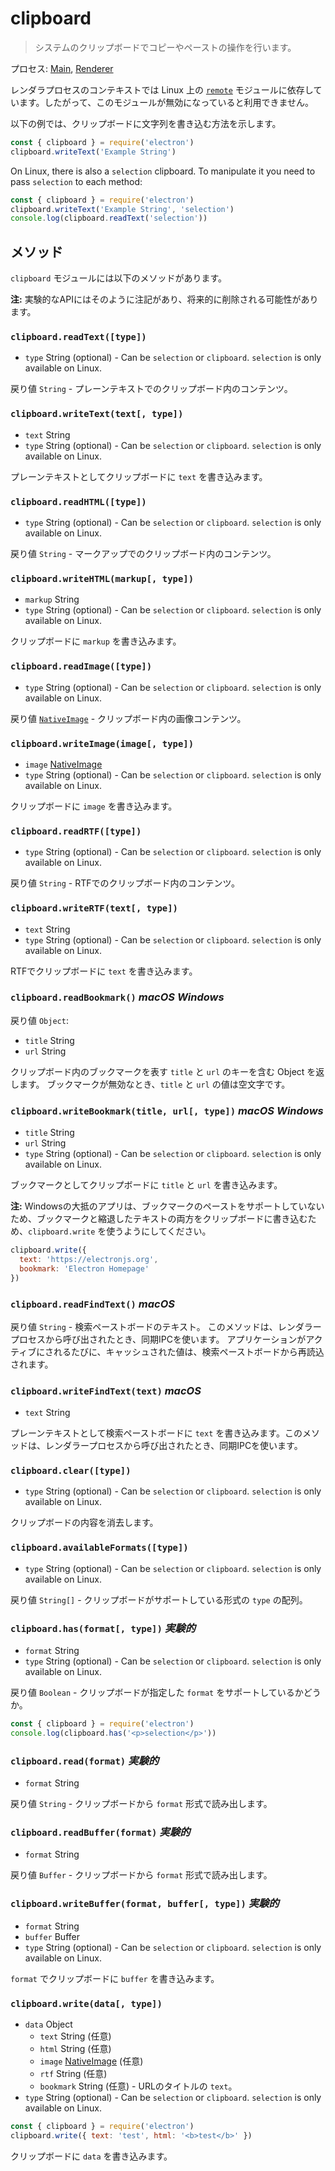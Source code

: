 # clipboard 

> システムのクリップボードでコピーやペーストの操作を行います。

プロセス: [Main](../glossary.md#main-process), [Renderer](../glossary.md#renderer-process)

レンダラプロセスのコンテキストでは Linux 上の [`remote`](remote.md) モジュールに依存しています。したがって、このモジュールが無効になっていると利用できません。

以下の例では、クリップボードに文字列を書き込む方法を示します。

```javascript
const { clipboard } = require('electron')
clipboard.writeText('Example String')
```

On Linux, there is also a `selection` clipboard. To manipulate it you need to pass `selection` to each method:

```javascript
const { clipboard } = require('electron')
clipboard.writeText('Example String', 'selection')
console.log(clipboard.readText('selection'))
```

## メソッド

`clipboard` モジュールには以下のメソッドがあります。

**注:** 実験的なAPIにはそのように注記があり、将来的に削除される可能性があります。

### `clipboard.readText([type])`

* `type` String (optional) - Can be `selection` or `clipboard`. `selection` is only available on Linux.

戻り値 `String` - プレーンテキストでのクリップボード内のコンテンツ。

### `clipboard.writeText(text[, type])`

* `text` String
* `type` String (optional) - Can be `selection` or `clipboard`. `selection` is only available on Linux.

プレーンテキストとしてクリップボードに `text` を書き込みます。

### `clipboard.readHTML([type])`

* `type` String (optional) - Can be `selection` or `clipboard`. `selection` is only available on Linux.

戻り値 `String` - マークアップでのクリップボード内のコンテンツ。

### `clipboard.writeHTML(markup[, type])`

* `markup` String
* `type` String (optional) - Can be `selection` or `clipboard`. `selection` is only available on Linux.

クリップボードに `markup` を書き込みます。

### `clipboard.readImage([type])`

* `type` String (optional) - Can be `selection` or `clipboard`. `selection` is only available on Linux.

戻り値 [`NativeImage`](native-image.md) - クリップボード内の画像コンテンツ。

### `clipboard.writeImage(image[, type])`

* `image` [NativeImage](native-image.md)
* `type` String (optional) - Can be `selection` or `clipboard`. `selection` is only available on Linux.

クリップボードに `image` を書き込みます。

### `clipboard.readRTF([type])`

* `type` String (optional) - Can be `selection` or `clipboard`. `selection` is only available on Linux.

戻り値 `String` - RTFでのクリップボード内のコンテンツ。

### `clipboard.writeRTF(text[, type])`

* `text` String
* `type` String (optional) - Can be `selection` or `clipboard`. `selection` is only available on Linux.

RTFでクリップボードに `text` を書き込みます。

### `clipboard.readBookmark()` *macOS* *Windows*

戻り値 `Object`:

* `title` String
* `url` String

クリップボード内のブックマークを表す `title` と `url` のキーを含む Object を返します。 ブックマークが無効なとき、`title` と `url` の値は空文字です。

### `clipboard.writeBookmark(title, url[, type])` *macOS* *Windows*

* `title` String
* `url` String
* `type` String (optional) - Can be `selection` or `clipboard`. `selection` is only available on Linux.

ブックマークとしてクリップボードに `title` と `url` を書き込みます。

**注:** Windowsの大抵のアプリは、ブックマークのペーストをサポートしていないため、ブックマークと縮退したテキストの両方をクリップボードに書き込むため、`clipboard.write` を使うようにしてください。

```js
clipboard.write({
  text: 'https://electronjs.org',
  bookmark: 'Electron Homepage'
})
```

### `clipboard.readFindText()` *macOS*

戻り値 `String` - 検索ペーストボードのテキスト。 このメソッドは、レンダラープロセスから呼び出されたとき、同期IPCを使います。 アプリケーションがアクティブにされるたびに、キャッシュされた値は、検索ペーストボードから再読込されます。

### `clipboard.writeFindText(text)` *macOS*

* `text` String

プレーンテキストとして検索ペーストボードに `text` を書き込みます。このメソッドは、レンダラープロセスから呼び出されたとき、同期IPCを使います。

### `clipboard.clear([type])`

* `type` String (optional) - Can be `selection` or `clipboard`. `selection` is only available on Linux.

クリップボードの内容を消去します。

### `clipboard.availableFormats([type])`

* `type` String (optional) - Can be `selection` or `clipboard`. `selection` is only available on Linux.

戻り値 `String[]` - クリップボードがサポートしている形式の `type` の配列。

### `clipboard.has(format[, type])` *実験的*

* `format` String
* `type` String (optional) - Can be `selection` or `clipboard`. `selection` is only available on Linux.

戻り値 `Boolean` - クリップボードが指定した `format` をサポートしているかどうか。

```javascript
const { clipboard } = require('electron')
console.log(clipboard.has('<p>selection</p>'))
```

### `clipboard.read(format)` *実験的*

* `format` String

戻り値 `String` - クリップボードから `format` 形式で読み出します。

### `clipboard.readBuffer(format)` *実験的*

* `format` String

戻り値 `Buffer` - クリップボードから `format` 形式で読み出します。

### `clipboard.writeBuffer(format, buffer[, type])` *実験的*

* `format` String
* `buffer` Buffer
* `type` String (optional) - Can be `selection` or `clipboard`. `selection` is only available on Linux.

`format` でクリップボードに `buffer` を書き込みます。

### `clipboard.write(data[, type])`

* `data` Object 
  * `text` String (任意)
  * `html` String (任意)
  * `image` [NativeImage](native-image.md) (任意)
  * `rtf` String (任意)
  * `bookmark` String (任意) - URLのタイトルの `text`。
* `type` String (optional) - Can be `selection` or `clipboard`. `selection` is only available on Linux.

```javascript
const { clipboard } = require('electron')
clipboard.write({ text: 'test', html: '<b>test</b>' })
```

クリップボードに `data` を書き込みます。